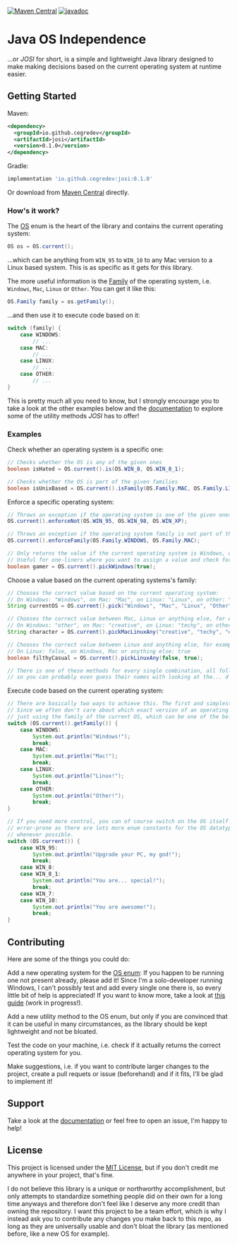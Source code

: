 [![Maven Central](https://img.shields.io/maven-central/v/io.github.cegredev/josi.svg?label=Maven%20Central)](https://search.maven.org/search?q=g:%22io.github.cegredev%22%20AND%20a:%22josi%22)
[![javadoc](https://javadoc.io/badge2/io.github.cegredev/josi/javadoc.svg)](https://javadoc.io/doc/io.github.cegredev/josi)
# Java OS Independence
...or *JOSI* for short, is a simple and lightweight Java library designed to make making decisions based on the current operating system at runtime easier.

## Getting Started

Maven:

```xml
<dependency>
  <groupId>io.github.cegredev</groupId>
  <artifactId>josi</artifactId>
  <version>0.1.0</version>
</dependency>
```

Gradle:

```gradle
implementation 'io.github.cegredev:josi:0.1.0'
```

Or download from [Maven Central](https://search.maven.org/artifact/io.github.cegredev/josi/0.1.0/jar) directly.

### How's it work?

The [OS](https://javadoc.io/page/io.github.cegredev/josi/0.1.0/io/github/cegredev/josi/OS.html) enum is the heart of the library and contains the current operating system:

```java
OS os = OS.current();
```

...which can be anything from `WIN_95` to `WIN_10` to any Mac version to a Linux based system. This is as specific as it gets for this library.

The more useful information is the [Family](https://javadoc.io/page/io.github.cegredev/josi/0.1.0/io/github/cegredev/josi/OS.Family.html) of the operating system, i.e. `Windows`, `Mac`, `Linux` or `Other`. You can get it like this:

```java
OS.Family family = os.getFamily();
```

...and then use it to execute code based on it:

```java
switch (family) {
	case WINDOWS:
		// ...
	case MAC:
		// ...
	case LINUX:
		// ...
	case OTHER:
		// ...
}
```

This is pretty much all you need to know, but I strongly encourage you to take a look at the other examples below and the [documentation](https://javadoc.io/doc/io.github.cegredev/josi) to explore some of the utility methods *JOSI* has to offer!

### Examples

Check whether an operating system is a specific one:

```java
// Checks whether the OS is any of the given ones
boolean isHated = OS.current().is(OS.WIN_8, OS.WIN_8_1);

// Checks whether the OS is part of the given families
boolean isUnixBased = OS.current().isFamily(OS.Family.MAC, OS.Family.LINUX);
```

Enforce a specific operating system:

```java
// Throws an exception if the operating system is one of the given ones
OS.current().enforceNot(OS.WIN_95, OS.WIN_98, OS.WIN_XP);

// Throws an exception if the operating system family is not part of the given ones
OS.current().enforceFamily(OS.Family.WINDOWS, OS.Family.MAC);

// Only returns the value if the current operating system is Windows, otherwise throws an exception.
// Useful for one-liners where you want to assign a value and check for the OS in the same step.
boolean gamer = OS.current().pickWindows(true);
```

Choose a value based on the current operating systems's family:

```java
// Chooses the correct value based on the current operating system:
// On Windows: "Windows", on Mac: "Mac", on Linux: "Linux", on other: "Other"
String currentOS = OS.current().pick("Windows", "Mac", "Linux", "Other");

// Chooses the correct value between Mac, Linux or anything else, for example:
// On Windows: "other", on Mac: "creative", on Linux: "techy", on other: "other"
String character = OS.current().pickMacLinuxAny("creative", "techy", "other");

// Chooses the correct value between Linux and anything else, for example:
// On Linux: false, on Windows, Mac or anything else: true
boolean filthyCasual = OS.current().pickLinuxAny(false, true);

// There is one of these methods for every single combination, all following the same naming scheme,
// so you can probably even guess their names with looking at the... d o c u m e n t a t i o n .
```

Execute code based on the current operating system:

```java
// There are basically two ways to achieve this. The first and simplest is the following:
// Since we often don't care about which exact version of an operating system we are running, we are
// just using the family of the current OS, which can be one of the below values.
switch (OS.current().getFamily()) {
	case WINDOWS:
		System.out.println("Windows!");
		break;
	case MAC:
		System.out.println("Mac!");
		break;
	case LINUX:
		System.out.println("Linux!");
		break;
	case OTHER:
		System.out.println("Other!");
		break;
}

// If you need more control, you can of course switch on the OS itself as well. However, this is more
// error-prone as there are lots more enum constants for the OS datatype, so you should use the family
// whenever possible.
switch (OS.current()) {
	case WIN_95:
		System.out.println("Upgrade your PC, my god!");
		break;
	case WIN_8:
	case WIN_8_1:
		System.out.println("You are... special!");
		break;
	case WIN_7:
	case WIN_10:
		System.out.println("You are awesome!");
		break;
}
```

## Contributing

Here are some of the things you could do:

Add a new operating system for the [OS enum](https://github.com/cegredev/josi/blob/main/src/main/java/io/github/cegredev/josi/OS.java): If you happen to be running one not present already, please add it! Since I'm a solo-developer running Windows, I can't possibly test and add every single one there is, so every little bit of help is appreciated! If you want to know more, take a look at [this guide]() (work in progress!).

Add a new utility method to the OS enum, but only if you are convinced that it can be useful in many circumstances, as the library should be kept lightweight and not be bloated.

Test the code on your machine, i.e. check if it actually returns the correct operating system for you.

Make suggestions, i.e. if you want to contribute larger changes to the project, create a pull requets or issue (beforehand) and if it fits, I'll be glad to implement it!

## Support

Take a look at the [documentation](https://javadoc.io/doc/io.github.cegredev/josi) or feel free to open an issue, I'm happy to help!

## License

This project is licensed under the [MIT License](https://github.com/cegredev/java-os-independence/blob/main/LICENSE), but if you don't credit me anywhere in your project, that's fine.

I do not believe this library is a unique or northworthy accomplishment, but only attempts to standardize something people did on their own for a long time anyways and therefore don't feel like I deserve any more credit than owning the repository. I want this project to be a team effort, which is why I instead ask you to contribute any changes you make back to this repo, as long as they are universally usable and don't bloat the library (as mentioned before, like a new OS for example).
